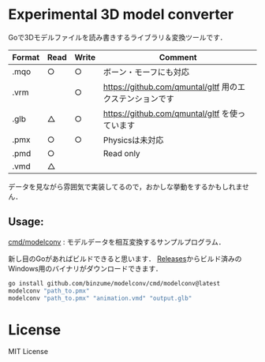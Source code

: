 # Experimental 3D model converter

Goで3Dモデルファイルを読み書きするライブラリ＆変換ツールです．

| Format | Read | Write | Comment |
| ------ | ---- | ----- | ------- |
| .mqo   |  ○  |  ○  | ボーン・モーフにも対応 |
| .vrm   |      |  ○  | https://github.com/qmuntal/gltf 用のエクステンションです |
| .glb   |  △  |  ○  | https://github.com/qmuntal/gltf を使っています |
| .pmx   |  ○  |  ○  | Physicsは未対応 |
| .pmd   |  ○  |      | Read only |
| .vmd   |  △  |      |  |

データを見ながら雰囲気で実装してるので，おかしな挙動をするかもしれません．

## Usage:

[cmd/modelconv](cmd/modelconv) : モデルデータを相互変換するサンプルプログラム．

新し目のGoがあればビルドできると思います．
[Releases](https://github.com/binzume/modelconv/releases/latest)からビルド済みのWindows用のバイナリがダウンロードできます．

```bash
go install github.com/binzume/modelconv/cmd/modelconv@latest
modelconv "path_to.pmx"
modelconv "path_to.pmx" "animation.vmd" "output.glb"
```

# License

MIT License
